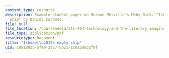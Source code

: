 ```yaml
---
content_type: resource
description: Example student paper on Herman Melville's Moby-Dick. "Ishmael's empty
  ship" by Daniel Cardoso.
file: null
file_location: /coursemedia/sts-464-technology-and-the-literary-imagination-spring-2008/108189255f492cc75b211c815d932f9f_dcardoso_wk8.pdf
file_type: application/pdf
resourcetype: Document
title: "Ishmael\u2019s empty ship"
uid: 10818925-5f49-2cc7-5b21-1c815d932f9f
---
```

